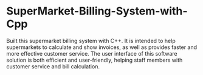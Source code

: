 # SuperMarket-Billing-System-with-Cpp
Built this supermarket billing system with C++. It is intended to help supermarkets to calculate and show invoices, as well as provides faster and more effective customer service. The user interface of this software solution is both efficient and user-friendly, helping staff members with customer service and bill calculation. 
